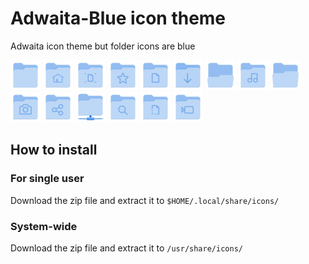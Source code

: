 # Adwaita-Blue icon theme

Adwaita icon theme but folder icons are blue

<div><img src="Adwaita-Blue/48x48/places/folder.png" style="size:48px 48px;"/> <img src="Adwaita-Blue/48x48/places/user-home.png" style="size:48px 48px;"/> <img src="Adwaita-Blue/48x48/places/user-desktop.png" style="size:48px 48px;"/> <img src="Adwaita-Blue/48x48/places/user-bookmarks.png" style="size:48px 48px;"/> <img src="Adwaita-Blue/48x48/places/folder-documents.png" style="size:48px 48px;"/> <img src="Adwaita-Blue/48x48/places/folder-download.png" style="size:48px 48px;"/> <img src="Adwaita-Blue/48x48/places/folder-drag-accept.png" style="size:48px 48px;"/> <img src="Adwaita-Blue/48x48/places/folder-music.png" style="size:48px 48px;"/> <img src="Adwaita-Blue/48x48/places/folder-open.png" style="size:48px 48px;"/> <img src="Adwaita-Blue/48x48/places/folder-pictures.png" style="size:48px 48px;"/> <img src="Adwaita-Blue/48x48/places/folder-publicshare.png" style="size:48px 48px;"/> <img src="Adwaita-Blue/48x48/places/folder-remote.png" style="size:48px 48px;"/> <img src="Adwaita-Blue/48x48/places/folder-saved-search.png" style="size:48px 48px;"/> <img src="Adwaita-Blue/48x48/places/folder-templates.png" style="size:48px 48px;"/> <img src="Adwaita-Blue/48x48/places/folder-videos.png" style="size:48px 48px;"/></div>

## How to install

### For single user

Download the zip file and extract it to `$HOME/.local/share/icons/` 

### System-wide

Download the zip file and extract it to `/usr/share/icons/`
